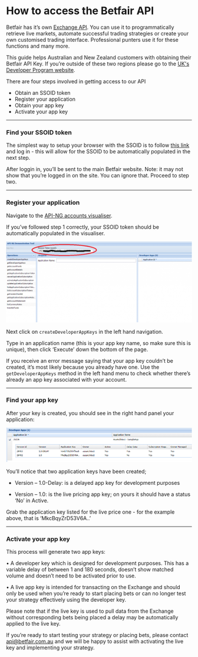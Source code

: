 # How to access the Betfair API

Betfair has it’s own [Exchange API](http://developer.betfair.com). You can use it to programmatically retrieve live markets, automate successful trading strategies or create your own customised trading interface. Professional punters use it for these functions and many more.

This guide helps Australian and New Zealand customers with obtaining their Betfair API Key. If you’re outside of these two regions please go to the [UK's Developer Program website](http://developer.betfair.com).

There are four steps involved in getting access to our API

- Obtain an SSOID token
- Register your application
- Obtain your app key
- Activate your app key

---
### Find your SSOID token
The simplest way to setup your browser with the SSOID is to follow [this link](https://identitysso.betfair.com/view/login?product=home.betfair.int&url=https%3A%2F%2Fwww.betfair.com.au%2F) and log in - this will allow for the SSOID to be automatically populated in the next step. 

After loggin in, you’ll be sent to the main Betfair website. Note: it may not show that you’re logged in on the site. You can ignore that. Proceed to step two.

---
### Register your application
Navigate to the [API-NG accounts visualiser](https://docs.developer.betfair.com/visualisers/api-ng-account-operations/).

If you’ve followed step 1 correctly, your SSOID token should be automatically populated in the visualiser.

![Creating an API app key](./img/apiVisualiser.png)

Next click on `createDeveloperAppKeys` in the left hand navigation.

Type in an application name (this is your app key name, so make sure this is unique), then click ‘Execute’ down the bottom of the page.
 
If you receive an error message saying that your app key couldn’t be created, it’s most likely because you already have one. Use the `getDeveloperAppKeys` method in the left hand menu to check whether there’s already an app key associated with your account.

---
### Find your app key
After your key is created, you should see in the right hand panel your application:

![Creating an API app key](./img/apiAppKey.png)

You’ll notice that two application keys have been created;

- Version – 1.0-Delay: is a delayed app key for development purposes

- Version – 1.0: is the live pricing app key; on yours it should have a status ‘No’ in Active.

Grab the application key listed for the live price one - for the example above, that is ‘MkcBqyZrD53V6A..’

---
### Activate your app key
This process will generate two app keys: 

•	A developer key which is designed for development purposes. This has a variable delay of between 1 and 180 seconds, doesn’t show matched volume and doesn’t need to be activated prior to use.

•	A live app key is intended for transacting on the Exchange and should only be used when you’re ready to start placing bets or can no longer test your strategy effectively using the developer key. 

Please note that if the live key is used to pull data from the Exchange without corresponding bets being placed a delay may be automatically applied to the live key. 

If you’re ready to start testing your strategy or placing bets, please contact api@betfair.com.au and we will be happy to assist with activating the live key and implementing your strategy. 
